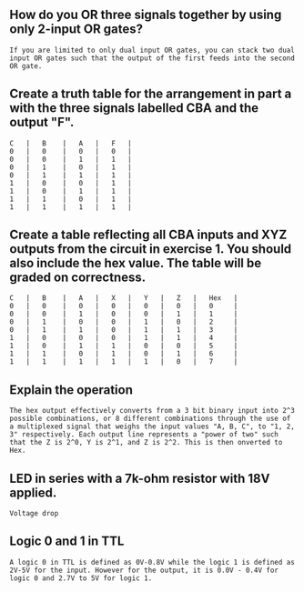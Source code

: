  ## How do you OR three signals together by using only 2-input OR gates?
    If you are limited to only dual input OR gates, you can stack two dual input OR gates such that the output of the first feeds into the second OR gate.

## Create a truth table for the arrangement in part a with the three signals labelled CBA and the output "F".
    C   |   B    |   A   |   F   |
    0   |   0    |   0   |   0   |
    0   |   0    |   1   |   1   |
    0   |   1    |   0   |   1   |
    0   |   1    |   1   |   1   |
    1   |   0    |   0   |   1   |
    1   |   0    |   1   |   1   |
    1   |   1    |   0   |   1   |
    1   |   1    |   1   |   1   |  

## Create a table reflecting all CBA inputs and XYZ outputs from the circuit in exercise 1. You should also include the hex value. The table will be graded on correctness.

    C   |   B    |   A   |   X   |   Y   |   Z   |   Hex   |
    0   |   0    |   0   |   0   |   0   |   0   |   0     |
    0   |   0    |   1   |   0   |   0   |   1   |   1     |
    0   |   1    |   0   |   0   |   1   |   0   |   2     |
    0   |   1    |   1   |   0   |   1   |   1   |   3     |
    1   |   0    |   0   |   0   |   1   |   1   |   4     |
    1   |   0    |   1   |   1   |   0   |   0   |   5     |
    1   |   1    |   0   |   1   |   0   |   1   |   6     |
    1   |   1    |   1   |   1   |   1   |   0   |   7     |

## Explain the operation

    The hex output effectively converts from a 3 bit binary input into 2^3 possible combinations, or 8 different combinations through the use of a multiplexed signal that weighs the input values "A, B, C", to "1, 2, 3" respectively. Each output line represents a "power of two" such that the Z is 2^0, Y is 2^1, and Z is 2^2. This is then onverted to Hex.

## LED in series with a 7k-ohm resistor with 18V applied. 

    Voltage drop 

## Logic 0 and 1 in TTL

    A logic 0 in TTL is defined as 0V-0.8V while the logic 1 is defined as 2V-5V for the input. However for the output, it is 0.0V - 0.4V for logic 0 and 2.7V to 5V for logic 1.
